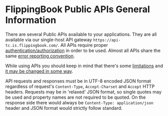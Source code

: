 # FlippingBook Public APIs General Information

There are several Public APIs available to your applications. They are all available via our single-host API 
gateway `https://api-tc.is.flippingbook.com/`.
All APIs require proper [authentication/authorization](/general/authentication) in order to be used. Almost all APIs share 
the same [error reporting convention](/general/error-handling).

While using APIs you should keep in mind that there's some [limitations](/general/limitations) and [it may be changed in some way](/general/change-policy).

API requests and responses must be in UTF-8 encoded JSON format regardless of request's `Content-Type`, `Accept-Charset` and `Accept` HTTP headers.
Requests may be in 'relaxed' JSON format, so single quotes may be used and property names are not required to be quoted. 
On the response side there would always be `Content-Type: application/json` header and JSON format would strictly follow standard. 
